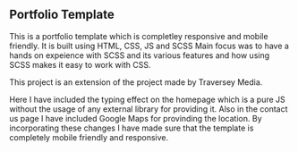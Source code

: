 ## Portfolio Template

This is a portfolio template which is completley responsive and mobile friendly. 
It is built using HTML, CSS, JS and SCSS
Main focus was to have a hands on expeience with SCSS and its various features and how using SCSS makes it easy to work with CSS.

This project is an extension of the project made by Traversey Media. 

Here I have included the typing effect on the homepage which is a pure JS without the usage of any external library for providing it.
Also in the contact us page I have included Google Maps for provinding the location.
By incorporating these changes I have made sure that the template is completely mobile friendly and responsive.
